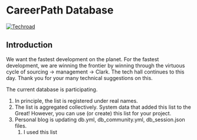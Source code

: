 # CareerPath Database

[![Techroad](https://shields.io/badge/Techroad-blue?logo=appveyor)](https://community.techroad.io)

## Introduction

We want the fastest development on the planet.
For the fastest development, we are winning the frontier by winning through the virtuous cycle of sourcing -> management -> Clark.
The tech hall continues to this day. Thank you for your many technical suggestions on this.

The current database is participating.

1. In principle, the list is registered under real names.
1. The list is aggregated collectively. System data that added this list to the Great! However, you can use (or create) this list for your project.
1. Personal blog is updating db.yml, db_community.yml, db_session.json files.
    1. I used this list


